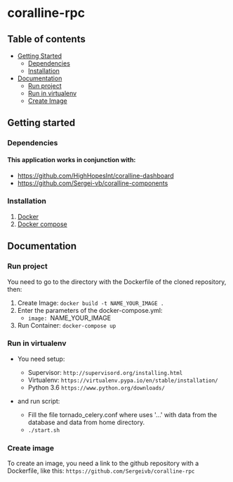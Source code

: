 # coralline-rpc

## Table of contents
- [Getting Started](#getting-started)
  * [Dependencies](#dependencies)
  * [Installation](#installation)
- [Documentation](#documentation)
  * [Run project](#run-project)
  * [Run in virtualenv](#run-in-virtualenv)
  * [Create Image](#create-image)

## Getting started

### Dependencies
#### This application works in conjunction with:
* https://github.com/HighHopesInt/coralline-dashboard
* https://github.com/Sergei-vb/coralline-components

### Installation
1. [Docker](https://docs.docker.com/install/ "Docker")
2. [Docker compose](https://docs.docker.com/compose/install/ "Docker compose")

## Documentation
### Run project
You need to go to the directory with the Dockerfile of the cloned repository, then:
1. Create Image: ```docker build -t NAME_YOUR_IMAGE .```
2. Enter the parameters of the docker-compose.yml:
   * ```image: ```NAME_YOUR_IMAGE
3. Run Container: ```docker-compose up```

### Run in virtualenv
* You need setup:
  * Supervisor: ```http://supervisord.org/installing.html```
  * Virtualenv: ```https://virtualenv.pypa.io/en/stable/installation/```
  * Python 3.6 ```https://www.python.org/downloads/```

* and run script:
  * Fill the file tornado_celery.conf where uses '...' with data from the database and data from home directory.
  * ```./start.sh```

### Create image
To create an image, you need a link to the github repository with a Dockerfile, like this: ```https://github.com/Sergeivb/coralline-rpc```